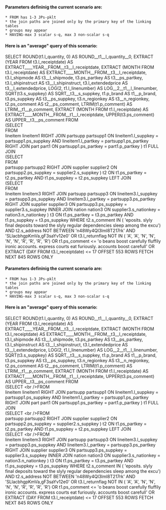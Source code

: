 
#### Parameters defininig the current scenario are:
    * FROM has 1-3 JPs-pklt
    * the join paths are joined only by the primary key of the linking tables
    * groups may appear
    * HAVING-max 3 scalar s-q, max 3 non-scalar s-q

#### Here is an "average" query of this scenario:<br>



 SELECT ROUND(t1.l_quantity, 0) AS ROUND__t1__l_quantity__0, EXTRACT (YEAR FROM t3.l_receiptdate) AS EXTRACT____YEAR__FROM__t3__l_receiptdate, EXTRACT (MONTH FROM t3.l_receiptdate) AS EXTRACT____MONTH__FROM__t3__l_receiptdate, t3.l_shipmode AS t3__l_shipmode, t3.ps_partkey AS t3__ps_partkey, t3.l_shipinstruct AS t3__l_shipinstruct, t3.l_extendedprice AS t3__l_extendedprice, LOG(2, t1.l_linenumber) AS LOG__2__t1__l_linenumber, SQRT(t3.s_suppkey) AS SQRT__t3__s_suppkey, t1.p_brand AS t1__p_brand, t3.ps_suppkey AS t3__ps_suppkey, t3.n_regionkey AS t3__n_regionkey, t2.ps_comment AS t2__ps_comment, LTRIM(t1.p_comment) AS LTRIM__t1__p_comment, EXTRACT (MONTH FROM t1.l_receiptdate) AS EXTRACT____MONTH__FROM__t1__l_receiptdate, UPPER(t3.ps_comment) AS UPPER__t3__ps_comment FROM<br>
(SELECT <br />FROM <br><space><space><space><space> lineitem lineitem1 RIGHT JOIN partsupp partsupp1 ON lineitem1.l_suppkey = partsupp1.ps_suppkey AND lineitem1.l_partkey = partsupp1.ps_partkey RIGHT JOIN part part1 ON partsupp1.ps_partkey = part1.p_partkey ) t1 FULL JOIN<br>
(SELECT <br />FROM <br><space><space><space><space> partsupp partsupp2 RIGHT JOIN supplier supplier2 ON partsupp2.ps_suppkey = supplier2.s_suppkey ) t2 ON t1.ps_partkey = t2.ps_partkey AND t1.ps_suppkey = t2.ps_suppkey  LEFT JOIN<br>
(SELECT <br />FROM <br><space><space><space><space> lineitem lineitem3 RIGHT JOIN partsupp partsupp3 ON lineitem3.l_suppkey = partsupp3.ps_suppkey AND lineitem3.l_partkey = partsupp3.ps_partkey RIGHT JOIN supplier supplier3 ON partsupp3.ps_suppkey = supplier3.s_suppkey INNER JOIN nation nation3 ON supplier3.s_nationkey = nation3.n_nationkey ) t3 ON t1.ps_partkey = t3.ps_partkey AND t1.ps_suppkey = t3.ps_suppkey  WHERE t2.s_comment IN  ( 'eposits. slyly final deposits toward the slyly regular dependencies sleep among the excu')   AND t2.s_address NOT BETWEEN  'n48Wy4QI3lml8T217rk' AND 'SLlacbhgpKmVa,gF3saYv12e0'  OR t3.l_returnflag NOT IN  ( 'A', 'A', 'N', 'N', 'N', 'N', 'R', 'R', 'R', 'R')   OR t1.ps_comment <=  'o beans boost carefully fluffily ironic accounts. express courts eat furiously. accounts boost carefull'  OR EXTRACT (DAY FROM t3.l_receiptdate)  <=  17 OFFSET 553 ROWS FETCH NEXT 845 ROWS ONLY

#### Parameters defininig the current scenario are:
    * FROM has 1-3 JPs-pklt
    * the join paths are joined only by the primary key of the linking tables
    * groups may appear
    * HAVING-max 3 scalar s-q, max 3 non-scalar s-q

#### Here is an "average" query of this scenario:<br>



 SELECT ROUND(t1.l_quantity, 0) AS ROUND__t1__l_quantity__0, EXTRACT (YEAR FROM t3.l_receiptdate) AS EXTRACT____YEAR__FROM__t3__l_receiptdate, EXTRACT (MONTH FROM t3.l_receiptdate) AS EXTRACT____MONTH__FROM__t3__l_receiptdate, t3.l_shipmode AS t3__l_shipmode, t3.ps_partkey AS t3__ps_partkey, t3.l_shipinstruct AS t3__l_shipinstruct, t3.l_extendedprice AS t3__l_extendedprice, LOG(2, t1.l_linenumber) AS LOG__2__t1__l_linenumber, SQRT(t3.s_suppkey) AS SQRT__t3__s_suppkey, t1.p_brand AS t1__p_brand, t3.ps_suppkey AS t3__ps_suppkey, t3.n_regionkey AS t3__n_regionkey, t2.ps_comment AS t2__ps_comment, LTRIM(t1.p_comment) AS LTRIM__t1__p_comment, EXTRACT (MONTH FROM t1.l_receiptdate) AS EXTRACT____MONTH__FROM__t1__l_receiptdate, UPPER(t3.ps_comment) AS UPPER__t3__ps_comment FROM<br>(SELECT \<br />FROM <br><space><space><space><space> lineitem lineitem1 RIGHT JOIN partsupp partsupp1 ON lineitem1.l_suppkey = partsupp1.ps_suppkey AND lineitem1.l_partkey = partsupp1.ps_partkey RIGHT JOIN part part1 ON partsupp1.ps_partkey = part1.p_partkey ) t1 FULL JOIN<br>(SELECT \<br />FROM <br><space><space><space><space> partsupp partsupp2 RIGHT JOIN supplier supplier2 ON partsupp2.ps_suppkey = supplier2.s_suppkey ) t2 ON t1.ps_partkey = t2.ps_partkey AND t1.ps_suppkey = t2.ps_suppkey  LEFT JOIN<br>(SELECT \<br />FROM <br><space><space><space><space> lineitem lineitem3 RIGHT JOIN partsupp partsupp3 ON lineitem3.l_suppkey = partsupp3.ps_suppkey AND lineitem3.l_partkey = partsupp3.ps_partkey RIGHT JOIN supplier supplier3 ON partsupp3.ps_suppkey = supplier3.s_suppkey INNER JOIN nation nation3 ON supplier3.s_nationkey = nation3.n_nationkey ) t3 ON t1.ps_partkey = t3.ps_partkey AND t1.ps_suppkey = t3.ps_suppkey  WHERE t2.s_comment IN  ( 'eposits. slyly final deposits toward the slyly regular dependencies sleep among the excu')   AND t2.s_address NOT BETWEEN  'n48Wy4QI3lml8T217rk' AND 'SLlacbhgpKmVa,gF3saYv12e0'  OR t3.l_returnflag NOT IN  ( 'A', 'A', 'N', 'N', 'N', 'N', 'R', 'R', 'R', 'R')   OR t1.ps_comment <=  'o beans boost carefully fluffily ironic accounts. express courts eat furiously. accounts boost carefull'  OR EXTRACT (DAY FROM t3.l_receiptdate)  <=  17 OFFSET 553 ROWS FETCH NEXT 845 ROWS ONLY

